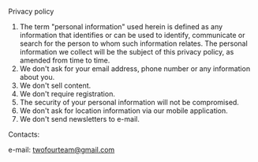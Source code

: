 Privacy policy

1. The term "personal information" used herein is defined as any information that identifies or can be used to identify, communicate or search for the person to whom such information relates. The personal information we collect will be the subject of this privacy policy, as amended from time to time.
2. We don't ask for your email address, phone number or any information about you.
3. We don't sell content.
4. We don't require registration.
5. The security of your personal information will not be compromised.
6. We don't ask for location information via our mobile application.
7. We don't send newsletters to e-mail.

Contacts:

e-mail: twofourteam@gmail.com
